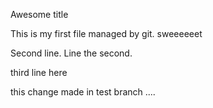 Awesome title


This is my first file managed by git. sweeeeeet

Second line. Line the second.

third line here

this change made in test branch ....
